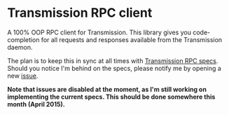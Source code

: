 # Transmission RPC client

A 100% OOP RPC client for Transmission. This library gives you code-completion for all requests and responses available
from the Transmission daemon.

The plan is to keep this in sync at all times with [Transmission RPC specs](https://trac.transmissionbt.com/browser/trunk/extras/rpc-spec.txt). Should you notice
I'm behind on the specs, please notify me by opening a new [issue](https://github.com/kristoftorfs/transmission/issues/new).

__Note that issues are disabled at the moment, as I'm still working on implementing the current specs. This should be done somewhere this month (April 2015).__